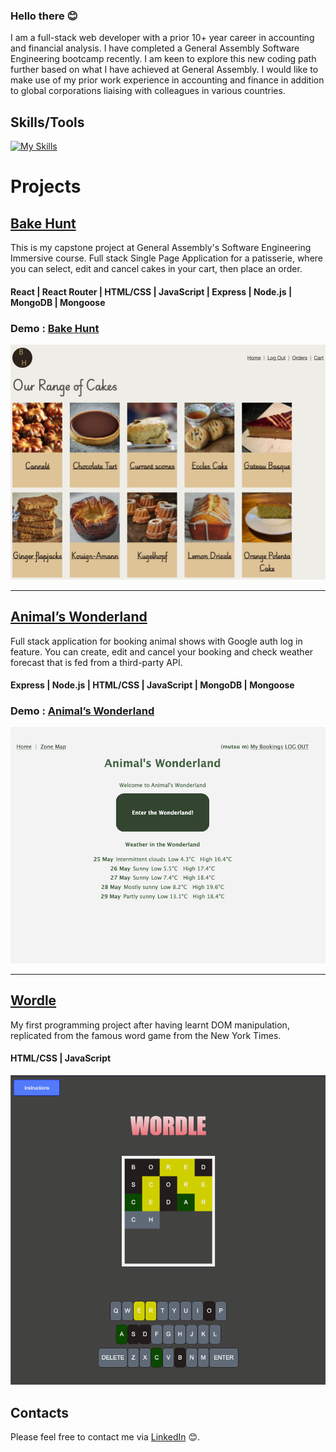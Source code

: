 ### Hello there 😊
I am a full-stack web developer with a prior 10+ year career in accounting and financial analysis. I have completed a General Assembly Software Engineering bootcamp recently. I am keen to explore this new coding path further based on what I have achieved at General Assembly. I would like to make use of my prior work experience in accounting and finance in addition to global corporations liaising with colleagues in various countries.

## Skills/Tools
[![My Skills](https://skillicons.dev/icons?i=react,js,html,css,expressjs,nodejs,python,django,mongodb,postgres,git,github,jest,vscode&perline=8)](https://skillicons.dev)

# Projects

## [Bake Hunt](https://github.com/mu-tsu-mi/project-unit-4-bake-hunt)
This is my capstone project at General Assembly's Software Engineering Immersive course.
Full stack Single Page Application for a patisserie, where you can select, edit and cancel cakes in your cart, then place an order.

#### React | React Router | HTML/CSS | JavaScript | Express | Node.js | MongoDB | Mongoose

### Demo : [Bake Hunt](https://project-unit-4-bake-hunt.onrender.com)
![Landing page image](/public/images/bake-hunt-landing-page.png)
<hr>

## [Animal’s Wonderland](https://github.com/mu-tsu-mi/animal-shows-booking)
Full stack application for booking animal shows with Google auth log in feature. You can create, edit and cancel your booking and check weather forecast that is fed from a third-party API.

#### Express | Node.js | HTML/CSS | JavaScript | MongoDB | Mongoose

### Demo : [Animal’s Wonderland](https://animal-shows-booking.onrender.com)
![Landing page image](/public/images/animals-wonderland-landing-page.png)
<hr>

## [Wordle](https://github.com/mu-tsu-mi/wordle)
My first programming project after having learnt DOM manipulation, replicated from the famous word game from the New York Times.

#### HTML/CSS | JavaScript
![Wordle image](/public/images/wordle-image.png)

## Contacts
Please feel free to contact me via 
[LinkedIn](www.linkedin.com/in/mutsumi-ishihara) 😊.